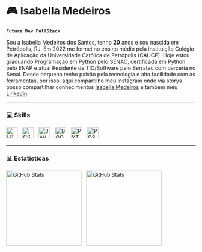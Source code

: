 # 🎮 Isabella Medeiros 

**`Futura Dev FullStack`**

Sou a Isabella Medeiros dos Santos, tenho **20** anos e sou nascida em Petrópolis, RJ. Em 2022 me formei no ensino médio pela instituição Colégio de Aplicação da Universidade Católica de Petrópolis (CAUCP). Hoje estou graduando Programação em Python pelo SENAC, certificada em Python pelo ENAP e atual Residente de TIC/Software pelo Serratec com parceria no Senai. Desde pequena tenho paixão pela tecnologia e alta facilidade com as ferramentas, por isso, aqui compartilho meu instagram onde via storys posso compartilhar conhecimentos [Isabella Medeiros](https://www.instagram.com/zt.isabella) e também meu [Linkedin](https://www.linkedin.com/in/isabella-medeiros-8b8772342?utm_source=share&utm_campaign=share_via&utm_content=profile&utm_medium=ios_app).

---

### 💻 Skills

<img 
    align="left"
    alt="HTML"
    title="HTML"
    width="30px"
    style="padding-right: 10px;"
    src="https://cdn.jsdelivr.net/gh/devicons/devicon@latest/icons/html5/html5-original.svg" 
/>

<img 
    align="left"
    alt="CSS"
    title="CSS"
    width="30px"
    style="padding-right: 10px;"
    src="https://cdn.jsdelivr.net/gh/devicons/devicon@latest/icons/css3/css3-original.svg"
/>

<img 
    align="left"
    alt="JAVASCRIPT"
    title="JAVASCRIPT"
    width="30px"
    style="padding-right: 10px;"
    src="https://cdn.jsdelivr.net/gh/devicons/devicon@latest/icons/javascript/javascript-original.svg"
/>

<img 
    align="left"
    alt="BOOTSTRAP"
    title="BOOTSTRAP"
    width="30px"
    style="padding-right: 10px;"
    src="https://cdn.jsdelivr.net/gh/devicons/devicon@latest/icons/bootstrap/bootstrap-original.svg"
/>
  
<img 
    align="left"
    alt="PYTHON"
    title="PYTHON"
    width="30px"
    style="padding-right: 10px;"
    src="https://cdn.jsdelivr.net/gh/devicons/devicon@latest/icons/python/python-original.svg"
/>

<img 
    align="left"
    alt="POSTGRE"
    title="POSTGRE"
    width="30px"
    style="padding-right: 10px;"
    src="https://cdn.jsdelivr.net/gh/devicons/devicon@latest/icons/postgresql/postgresql-original.svg"
/> 

<br/>
<br/>

---

### 📊 Estatísticas

<p>
  <img 
    align="left" 
    alt="GitHub Stats" 
    height="200" 
    style="padding-right: 10px;" 
    src="https://github-readme-stats.vercel.app/api?username=iamisabellams&show_icons=true&theme=tokyonight&include_all_commits=true&locale=pt-br" 
  />

<img 
      align="left" 
      alt="GitHub Stats" 
      height="200" 
      src="https://github-readme-stats.vercel.app/api/top-langs/?username=iamisabellams&theme=tokyonight&layout=compact&custom_title=Tecnologias&langs_count=9" 
  />

</p>

